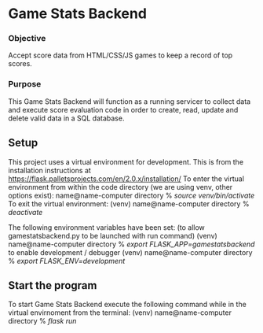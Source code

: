 # **Game Stats Backend**

### Objective
Accept score data from HTML/CSS/JS games to keep a record of top scores.

### Purpose
This Game Stats Backend will function as a running servicer to collect data and execute score evaluation code in order to create, read, update and delete valid data in a SQL database.

## Setup
This project uses a virtual environment for development. 
This is from the installation instructions at https://flask.palletsprojects.com/en/2.0.x/installation/
To enter the virtual environment from within the code directory (we are using venv, other options exist):
name@name-computer directory %     *source venv/bin/activate*
To exit the virtual environment:
(venv) name@name-computer directory %   *deactivate*

The following environment variables have been set:
(to allow gamestatsbackend.py to be launched with run command)
(venv) name@name-computer directory %   *export FLASK_APP=gamestatsbackend*
to enable development / debugger
(venv) name@name-computer directory %   *export FLASK_ENV=development*  


## Start the program
To start Game Stats Backend execute the following command while in the virtual envirnoment from the terminal:
(venv) name@name-computer directory %   *flask run*

